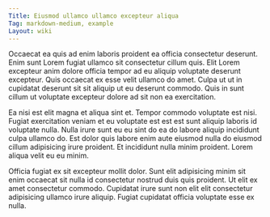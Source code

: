 ```yaml
---
Title: Eiusmod ullamco ullamco excepteur aliqua
Tag: markdown-medium, example
Layout: wiki
---
```

Occaecat ea quis ad enim laboris proident ea officia consectetur deserunt. Enim sunt Lorem fugiat ullamco sit consectetur cillum quis. Elit Lorem excepteur anim dolore officia tempor ad eu aliquip voluptate deserunt excepteur. Quis occaecat ex esse velit ullamco do amet. Culpa ut ut in cupidatat deserunt sit sit aliquip ut eu deserunt commodo. Quis in sunt cillum ut voluptate excepteur dolore ad sit non ea exercitation.

Ea nisi est elit magna et aliqua sint et. Tempor commodo voluptate est nisi. Fugiat exercitation veniam et eu voluptate est est est sunt aliquip laboris id voluptate nulla. Nulla irure sunt eu eu sint do ea do labore aliquip incididunt culpa ullamco do. Est dolor quis labore enim aute eiusmod nulla do eiusmod cillum adipisicing irure proident. Et incididunt nulla minim proident. Lorem aliqua velit eu eu minim.

Officia fugiat ex sit excepteur mollit dolor. Sunt elit adipisicing minim sit enim occaecat sit nulla id consectetur nostrud duis quis proident. Ut elit ex amet consectetur commodo. Cupidatat irure sunt non elit elit consectetur adipisicing ullamco irure aliquip. Fugiat cupidatat officia voluptate esse ex nulla.